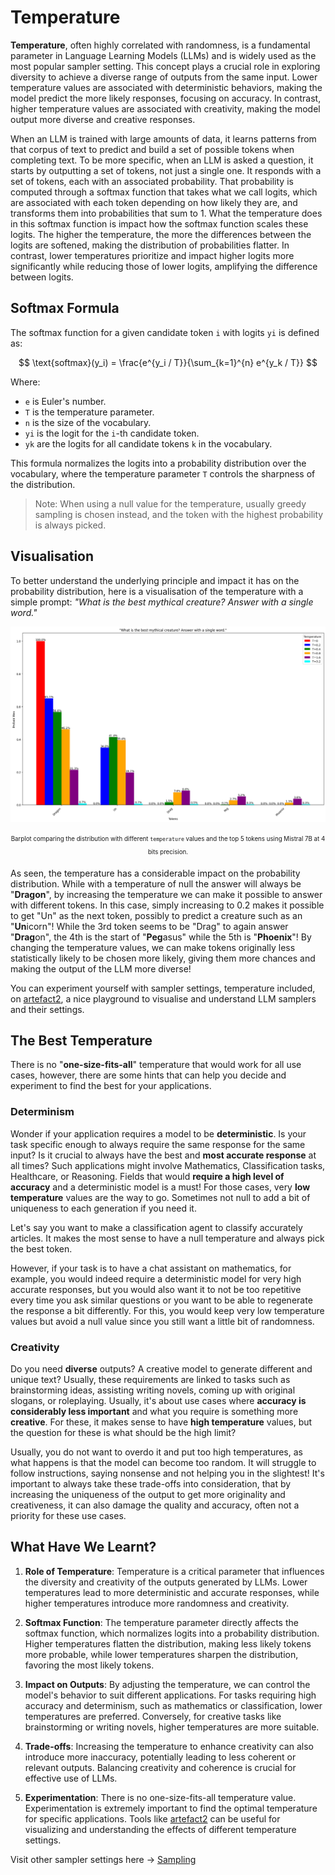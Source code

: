 # Temperature

**Temperature**, often highly correlated with randomness, is a fundamental parameter in Language Learning Models (LLMs) and is widely used as the most popular sampler setting. This concept plays a crucial role in exploring diversity to achieve a diverse range of outputs from the same input. Lower temperature values are associated with deterministic behaviors, making the model predict the more likely responses, focusing on accuracy. In contrast, higher temperature values are associated with creativity, making the model output more diverse and creative responses.

When an LLM is trained with large amounts of data, it learns patterns from that corpus of text to predict and build a set of possible tokens when completing text. To be more specific, when an LLM is asked a question, it starts by outputting a set of tokens, not just a single one. It responds with a set of tokens, each with an associated probability. That probability is computed through a softmax function that takes what we call logits, which are associated with each token depending on how likely they are, and transforms them into probabilities that sum to 1. What the temperature does in this softmax function is impact how the softmax function scales these logits. The higher the temperature, the more the differences between the logits are softened, making the distribution of probabilities flatter. In contrast, lower temperatures prioritize and impact higher logits more significantly while reducing those of lower logits, amplifying the difference between logits.

## Softmax Formula
The softmax function for a given candidate token `i` with logits `yi` is defined as:

$$
\text{softmax}(y_i) = \frac{e^{y_i / T}}{\sum_{k=1}^{n} e^{y_k / T}}
$$

Where:
- `e` is Euler's number.
- `T` is the temperature parameter.
- `n` is the size of the vocabulary.
- `yi` is the logit for the `i`-th candidate token.
- `yk` are the logits for all candidate tokens `k` in the vocabulary.

This formula normalizes the logits into a probability distribution over the vocabulary, where the temperature parameter `T` controls the sharpness of the distribution.

> Note: When using a null value for the temperature, usually greedy sampling is chosen instead, and the token with the highest probability is always picked.

## Visualisation

To better understand the underlying principle and impact it has on the probability distribution, here is a visualisation of the temperature with a simple prompt:
    *"What is the best mythical creature? Answer with a single word."*

<div style="text-align: center;">
  <img src="temperature_barplot.png" alt="Example Image" width="800">

  <sub><sup>Barplot comparing the distribution with different `temperature` values and the top 5 tokens using Mistral 7B at 4 bits precision.</sup></sub>
</div>

As seen, the temperature has a considerable impact on the probability distribution. While with a temperature of null the answer will always be "**Dragon**", by increasing the temperature we can make it possible to answer with different tokens. In this case, simply increasing to 0.2 makes it possible to get "Un" as the next token, possibly to predict a creature such as an "**Un**icorn"! While the 3rd token seems to be "Drag" to again answer "**Drag**on", the 4th is the start of "**Peg**asus" while the 5th is "**Phoenix**"! By changing the temperature values, we can make tokens originally less statistically likely to be chosen more likely, giving them more chances and making the output of the LLM more diverse!

You can experiment yourself with sampler settings, temperature included, on [artefact2](https://artefact2.github.io/llm-sampling/index.xhtml), a nice playground to visualise and understand LLM samplers and their settings.

## The Best Temperature
There is no "**one-size-fits-all**" temperature that would work for all use cases, however, there are some hints that can help you decide and experiment to find the best for your applications.

### Determinism
Wonder if your application requires a model to be **deterministic**. Is your task specific enough to always require the same response for the same input? Is it crucial to always have the best and **most accurate response** at all times? Such applications might involve Mathematics, Classification tasks, Healthcare, or Reasoning. Fields that would **require a high level of accuracy** and a deterministic model is a must! For those cases, very **low temperature** values are the way to go. Sometimes not null to add a bit of uniqueness to each generation if you need it.

Let's say you want to make a classification agent to classify accurately articles. It makes the most sense to have a null temperature and always pick the best token.

However, if your task is to have a chat assistant on mathematics, for example, you would indeed require a deterministic model for very high accurate responses, but you would also want it to not be too repetitive every time you ask similar questions or you want to be able to regenerate the response a bit differently. For this, you would keep very low temperature values but avoid a null value since you still want a little bit of randomness.

### Creativity
Do you need **diverse** outputs? A creative model to generate different and unique text? Usually, these requirements are linked to tasks such as brainstorming ideas, assisting writing novels, coming up with original slogans, or roleplaying. Usually, it's about use cases where **accuracy is considerably less important** and what you require is something more **creative**. For these, it makes sense to have **high temperature** values, but the question for these is what should be the high limit?

Usually, you do not want to overdo it and put too high temperatures, as what happens is that the model can become too random. It will struggle to follow instructions, saying nonsense and not helping you in the slightest! It's important to always take these trade-offs into consideration, that by increasing the uniqueness of the output to get more originality and creativeness, it can also damage the quality and accuracy, often not a priority for these use cases.

## What Have We Learnt?

1. **Role of Temperature**: Temperature is a critical parameter that influences the diversity and creativity of the outputs generated by LLMs. Lower temperatures lead to more deterministic and accurate responses, while higher temperatures introduce more randomness and creativity.

2. **Softmax Function**: The temperature parameter directly affects the softmax function, which normalizes logits into a probability distribution. Higher temperatures flatten the distribution, making less likely tokens more probable, while lower temperatures sharpen the distribution, favoring the most likely tokens.

3. **Impact on Outputs**: By adjusting the temperature, we can control the model's behavior to suit different applications. For tasks requiring high accuracy and determinism, such as mathematics or classification, lower temperatures are preferred. Conversely, for creative tasks like brainstorming or writing novels, higher temperatures are more suitable.

4. **Trade-offs**: Increasing the temperature to enhance creativity can also introduce more inaccuracy, potentially leading to less coherent or relevant outputs. Balancing creativity and coherence is crucial for effective use of LLMs.

5. **Experimentation**: There is no one-size-fits-all temperature value. Experimentation is extremely important to find the optimal temperature for specific applications. Tools like [artefact2](https://artefact2.github.io/llm-sampling/index.xhtml) can be useful for visualizing and understanding the effects of different temperature settings.

Visit other sampler settings here -> <a href="README.md">Sampling</a>
